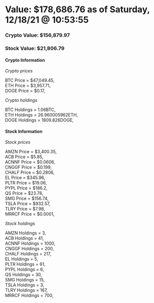 # Value: $178,686.76 as of Saturday, 12/18/21 @ 10:53:55 

### Crypto Value: $156,879.97

### Stock Value: $21,806.79

#### Crypto Information 
*Crypto prices* 

BTC Price = $47,049.45,  
ETH Price = $3,957.71,  
DOGE Price = $0.17,  


*Crypto holdings* 

BTC Holdings = 1.06BTC,  
ETH Holdings = 26.960005962ETH,  
DOGE Holdings = 1809.826DOGE,  


#### Stock Information 

*Stock prices* 

AMZN Price = $3,400.35,  
ACB Price = $5.85,  
ACNNF Price = $0.0606,  
CNGGF Price = $0.199,  
CHALF Price = $0.2806,  
EL Price = $345.96,  
PLTR Price = $19.06,  
PYPL Price = $186.2,  
QS Price = $23.78,  
SMG Price = $156.74,  
TSLA Price = $932.57,  
TLRY Price = $7.98,  
MRRCF Price = $0.0001,  


*Stock holdings* 

AMZN Holdings = 3,  
ACB Holdings = 41,  
ACNNF Holdings = 1000,  
CNGGF Holdings = 200,  
CHALF Holdings = 217,  
EL Holdings = 5,  
PLTR Holdings = 61,  
PYPL Holdings = 6,  
QS Holdings = 30,  
SMG Holdings = 15,  
TSLA Holdings = 3,  
TLRY Holdings = 167,  
MRRCF Holdings = 700,  


